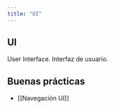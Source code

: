 ```yaml
---
title: "UI"
---
```


## UI
User Interface. Interfaz de usuario.

## Buenas prácticas
- [[Navegación UI]]